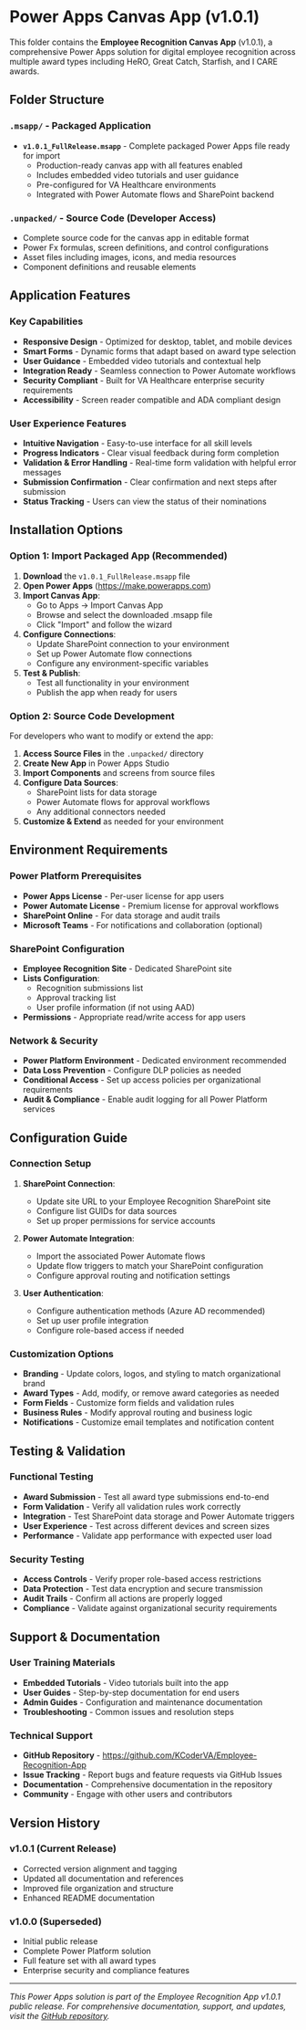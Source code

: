 # Power Apps Canvas App (v1.0.1)

<!--
   Copyright 2025 Kyle J. Coder

   Licensed under the Apache License, Version 2.0 (the "License");
   you may not use this file except in compliance with the License.
   You may obtain a copy of the License at

       http://www.apache.org/licenses/LICENSE-2.0

   Unless required by applicable law or agreed to in writing, software
   distributed under the License is distributed on an "AS IS" BASIS,
   WITHOUT WARRANTIES OR CONDITIONS OF ANY KIND, either express or implied.
   See the License for the specific language governing permissions and
   limitations under the License.
-->

This folder contains the **Employee Recognition Canvas App** (v1.0.1), a comprehensive Power Apps solution for digital employee recognition across multiple award types including HeRO, Great Catch, Starfish, and I CARE awards.

## Folder Structure

### `.msapp/` - Packaged Application
- **`v1.0.1_FullRelease.msapp`** - Complete packaged Power Apps file ready for import
  - Production-ready canvas app with all features enabled
  - Includes embedded video tutorials and user guidance
  - Pre-configured for VA Healthcare environments
  - Integrated with Power Automate flows and SharePoint backend

### `.unpacked/` - Source Code (Developer Access)
- Complete source code for the canvas app in editable format
- Power Fx formulas, screen definitions, and control configurations
- Asset files including images, icons, and media resources
- Component definitions and reusable elements

## Application Features

### Key Capabilities
- **Responsive Design** - Optimized for desktop, tablet, and mobile devices
- **Smart Forms** - Dynamic forms that adapt based on award type selection
- **User Guidance** - Embedded video tutorials and contextual help
- **Integration Ready** - Seamless connection to Power Automate workflows
- **Security Compliant** - Built for VA Healthcare enterprise security requirements
- **Accessibility** - Screen reader compatible and ADA compliant design

### User Experience Features
- **Intuitive Navigation** - Easy-to-use interface for all skill levels
- **Progress Indicators** - Clear visual feedback during form completion
- **Validation & Error Handling** - Real-time form validation with helpful error messages
- **Submission Confirmation** - Clear confirmation and next steps after submission
- **Status Tracking** - Users can view the status of their nominations

## Installation Options

### Option 1: Import Packaged App (Recommended)
1. **Download** the `v1.0.1_FullRelease.msapp` file
2. **Open Power Apps** (https://make.powerapps.com)
3. **Import Canvas App**:
   - Go to Apps → Import Canvas App
   - Browse and select the downloaded .msapp file
   - Click "Import" and follow the wizard
4. **Configure Connections**:
   - Update SharePoint connection to your environment
   - Set up Power Automate flow connections
   - Configure any environment-specific variables
5. **Test & Publish**:
   - Test all functionality in your environment
   - Publish the app when ready for users

### Option 2: Source Code Development
For developers who want to modify or extend the app:

1. **Access Source Files** in the `.unpacked/` directory
2. **Create New App** in Power Apps Studio
3. **Import Components** and screens from source files
4. **Configure Data Sources**:
   - SharePoint lists for data storage
   - Power Automate flows for approval workflows
   - Any additional connectors needed
5. **Customize & Extend** as needed for your environment

## Environment Requirements

### Power Platform Prerequisites
- **Power Apps License** - Per-user license for app users
- **Power Automate License** - Premium license for approval workflows
- **SharePoint Online** - For data storage and audit trails
- **Microsoft Teams** - For notifications and collaboration (optional)

### SharePoint Configuration
- **Employee Recognition Site** - Dedicated SharePoint site
- **Lists Configuration**:
  - Recognition submissions list
  - Approval tracking list
  - User profile information (if not using AAD)
- **Permissions** - Appropriate read/write access for app users

### Network & Security
- **Power Platform Environment** - Dedicated environment recommended
- **Data Loss Prevention** - Configure DLP policies as needed
- **Conditional Access** - Set up access policies per organizational requirements
- **Audit & Compliance** - Enable audit logging for all Power Platform services

## Configuration Guide

### Connection Setup
1. **SharePoint Connection**:
   - Update site URL to your Employee Recognition SharePoint site
   - Configure list GUIDs for data sources
   - Set up proper permissions for service accounts

2. **Power Automate Integration**:
   - Import the associated Power Automate flows
   - Update flow triggers to match your SharePoint configuration
   - Configure approval routing and notification settings

3. **User Authentication**:
   - Configure authentication methods (Azure AD recommended)
   - Set up user profile integration
   - Configure role-based access if needed

### Customization Options
- **Branding** - Update colors, logos, and styling to match organizational brand
- **Award Types** - Add, modify, or remove award categories as needed
- **Form Fields** - Customize form fields and validation rules
- **Business Rules** - Modify approval routing and business logic
- **Notifications** - Customize email templates and notification content

## Testing & Validation

### Functional Testing
- **Award Submission** - Test all award type submissions end-to-end
- **Form Validation** - Verify all validation rules work correctly
- **Integration** - Test SharePoint data storage and Power Automate triggers
- **User Experience** - Test across different devices and screen sizes
- **Performance** - Validate app performance with expected user load

### Security Testing
- **Access Controls** - Verify proper role-based access restrictions
- **Data Protection** - Test data encryption and secure transmission
- **Audit Trails** - Confirm all actions are properly logged
- **Compliance** - Validate against organizational security requirements

## Support & Documentation

### User Training Materials
- **Embedded Tutorials** - Video tutorials built into the app
- **User Guides** - Step-by-step documentation for end users
- **Admin Guides** - Configuration and maintenance documentation
- **Troubleshooting** - Common issues and resolution steps

### Technical Support
- **GitHub Repository** - https://github.com/KCoderVA/Employee-Recognition-App
- **Issue Tracking** - Report bugs and feature requests via GitHub Issues
- **Documentation** - Comprehensive documentation in the repository
- **Community** - Engage with other users and contributors

## Version History

### v1.0.1 (Current Release)
- Corrected version alignment and tagging
- Updated all documentation and references
- Improved file organization and structure
- Enhanced README documentation

### v1.0.0 (Superseded)
- Initial public release
- Complete Power Platform solution
- Full feature set with all award types
- Enterprise security and compliance features

---

*This Power Apps solution is part of the Employee Recognition App v1.0.1 public release. For comprehensive documentation, support, and updates, visit the [GitHub repository](https://github.com/KCoderVA/Employee-Recognition-App).*
